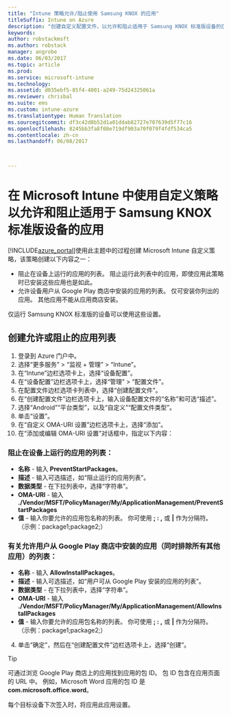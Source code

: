 ```yaml
---
title: "Intune 策略允许/阻止使用 Samsung KNOX 的应用"
titleSuffix: Intune on Azure
description: "创建自定义配置文件，以允许和阻止适用于 Samsung KNOX 标准版设备的应用。"
keywords: 
author: robstackmsft
ms.author: robstack
manager: angrobe
ms.date: 06/03/2017
ms.topic: article
ms.prod: 
ms.service: microsoft-intune
ms.technology: 
ms.assetid: d035ebf5-85f4-4001-a249-75d24325061a
ms.reviewer: chrisbal
ms.suite: ems
ms.custom: intune-azure
ms.translationtype: Human Translation
ms.sourcegitcommit: df3c42d8b52d1a01ddab82727e707639d5f77c16
ms.openlocfilehash: 8245bb3fa8f08e719df903a70f079f4fdf534ca5
ms.contentlocale: zh-cn
ms.lasthandoff: 06/08/2017



---
```

# <a name="use-custom-policies-to-allow-and-block-apps-for-samsung-knox-standard-devices-in-microsoft-intune"></a>在 Microsoft Intune 中使用自定义策略以允许和阻止适用于 Samsung KNOX 标准版设备的应用
[!INCLUDE[azure_portal](./includes/azure_portal.md)]使用此主题中的过程创建 Microsoft Intune 自定义策略，该策略创建以下内容之一：

- 阻止在设备上运行的应用的列表。 阻止运行此列表中的应用，即使应用此策略时已安装这些应用也是如此。
- 允许设备用户从 Google Play 商店中安装的应用的列表。 仅可安装你列出的应用。 其他应用不能从应用商店安装。

仅运行 Samsung KNOX 标准版的设备可以使用这些设置。

## <a name="create-an-allowed-or-blocked-app-list"></a>创建允许或阻止的应用列表

1. 登录到 Azure 门户中。
2. 选择“更多服务” > “监视 + 管理” > “Intune”。
3. 在“Intune”边栏选项卡上，选择“设备配置”。
2. 在“设备配置”边栏选项卡上，选择“管理” > “配置文件”。
2. 在配置文件边栏选项卡列表中，选择“创建配置文件”。
3. 在“创建配置文件”边栏选项卡上，输入设备配置文件的“名称”和可选“描述”。
2. 选择“Android”“平台类型”，以及“自定义”“配置文件类型”。
3. 单击“设置”。
3. 在“自定义 OMA-URI 设置”边栏选项卡上，选择“添加”。
4. 在“添加或编辑 OMA-URI 设置”对话框中，指定以下内容：

### <a name="for-a-list-of-apps-that-are-blocked-from-running-on-the-device"></a>阻止在设备上运行的应用的列表：

- **名称** - 输入 **PreventStartPackages**。
- **描述** - 输入可选描述，如“阻止运行的应用列表”。
-   **数据类型** - 在下拉列表中，选择“字符串”。
-   **OMA-URI** - 输入 **./Vendor/MSFT/PolicyManager/My/ApplicationManagement/PreventStartPackages**
-   **值** - 输入你要允许的应用包名称的列表。 你可使用 **; : ,** 或 **|** 作为分隔符。 （示例：package1;package2;）

### <a name="for-a-list-of-apps-that-users-are-allowed-to-install-from-the-google-play-store-while-excluding-all-other-apps"></a>有关允许用户从 Google Play 商店中安装的应用（同时排除所有其他应用）的列表：
- **名称** - 输入 **AllowInstallPackages**。
- **描述** - 输入可选描述，如“用户可从 Google Play 安装的应用的列表”。
- **数据类型** - 在下拉列表中，选择“字符串”。
- **OMA-URI** - 输入 **./Vendor/MSFT/PolicyManager/My/ApplicationManagement/AllowInstallPackages**
- **值** - 输入你要允许的应用包名称的列表。 你可使用 **; : ,** 或 **|** 作为分隔符。 （示例：package1;package2;）

4. 单击“确定”，然后在“创建配置文件”边栏选项卡上，选择“创建”。

>[!TIP]
> 可通过浏览 Google Play 商店上的应用找到应用的包 ID。 包 ID 包含在应用页面的 URL 中。 例如，Microsoft Word 应用的包 ID 是 **com.microsoft.office.word**。

每个目标设备下次签入时，将应用此应用设置。


<!---## Assign the custom profile--->

